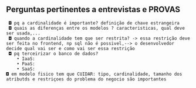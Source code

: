 ## Perguntas pertinentes a entrevistas e PROVAS
  
     ◘ pq a cardinalidade é importante? definição de chave estrangeira
     ◘ quais as diferenças entre os modelos ? caracteristicas, qual deve ser usada,...
     ◘ quando a cardinalidade tem que ser restrita? -> essa restrição deve ser feita no frontend, np sql não é possivel,--> o desenvolvedor decide qual vai ser e como vai ser essa restrição
     ◘ pq terceirizar o banco de dados?
        • IaaS:
        • PaaS:
        • SaaS: 
    ◘ em modelo fisico tem que CUIDAR: tipo, cardinalidade, tamanho dos atributds e restriçoes do problema do negocio são importantes 
    
